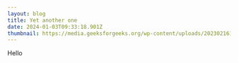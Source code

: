 ```yaml
---
layout: blog
title: Yet another one
date: 2024-01-03T09:33:18.901Z
thumbnail: https://media.geeksforgeeks.org/wp-content/uploads/20230216170349/What-is-an-API.png
---
```

Hello